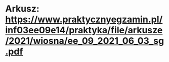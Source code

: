# Arkusz: https://www.praktycznyegzamin.pl/inf03ee09e14/praktyka/file/arkusze/2021/wiosna/ee_09_2021_06_03_sg.pdf
